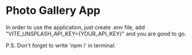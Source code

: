 # Photo Gallery App

In order to use the application, just create .env file, add "VITE_UNSPLASH_API_KEY={YOUR_API_KEY}" and you are good to go.

P.S. Don't forget to write 'npm i' in terminal.
